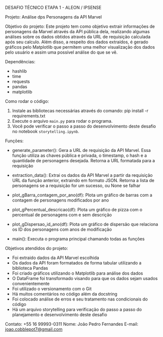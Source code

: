 DESAFIO TÉCNICO ETAPA 1 - ALEON / IPSENSE

Projeto: Análise dps Personagens da API Marvel

Objetivo do projeto:
Este projeto tem como objetivo extrair informações de personagens da Marvel através da API pública dela, realizando algumas análises sobre os dados obtidos através da URL de requisição calculada após seu calculo. Além disso, a respeito dos dados extraídos, é gerado gráficos pelo Matplotlib que permitem uma melhor visualização dos dados pelo usuário e assim uma possível análise do que se vê.

Dependências:
- hashlib
- time
- requests
- pandas
- matplotlib

Como rodar o código:
1. Instale as bibliotecas necessárias através do comando:
   pip install -r requirements.txt
2. Execute o arquivo `main.py` para rodar o programa. 
3. Você pode verificar o passo a passo do desenvolvimento deste desafio no notebook `storytelling.ipynb`.

Funções:
- generate_parameter(): Gera a URL de requisição da API Marvel. Essa função utiliza as chaves pública e privada, o timestamp, o hash e a quantidade de personagens desejada. Retorna a URL formatada para a requisição

- extraction_data(): Extrai os dados da API Marvel a partir da requisição URL da função anterior, extraindo em formato JSON. Retorna a lista de personagens se a requisição for um sucesso, ou None se falhar

- plot_gBarra_contagem_por_ano(df): Plota um gráfico de barras com a contagem de personagens modificados por ano

- plot_gPercentual_descricao(df): Plota um gráfico de pizza com o percentual de personagens com e sem descrição

- plot_gDispersao_id_ano(df): Plota um gráfico de dispersão que relaciona os ID dos personagens com anos de modificação

- main(): Executa o programa principal chamando todas as funções

Objetivos atendidos do projeto:
- Foi extraido dados da API Marvel escolhida
- Os dados da API foram formatados de forma tabular utilizando a biblioteca Pandas
- Foi criado gráficos utilizando o Matplotlib para análise dos dados
- O DataFrame foi transformado visando para que os dados sejam usados convenientemente
- Foi utilizado o versionamento com o Git
- Há muitos comentários no código além da docstring
- Foi colocado análise de erros e seu tratamento nas condicionais do código
- Há um arquivo storytelling para verificação do passo a passo do planejamento e desenvolvimento deste desafio

Contato: +55 16 99993-0311
Nome: João Pedro Fernandes
E-mail: joao.cobblepot7@gmail.com
